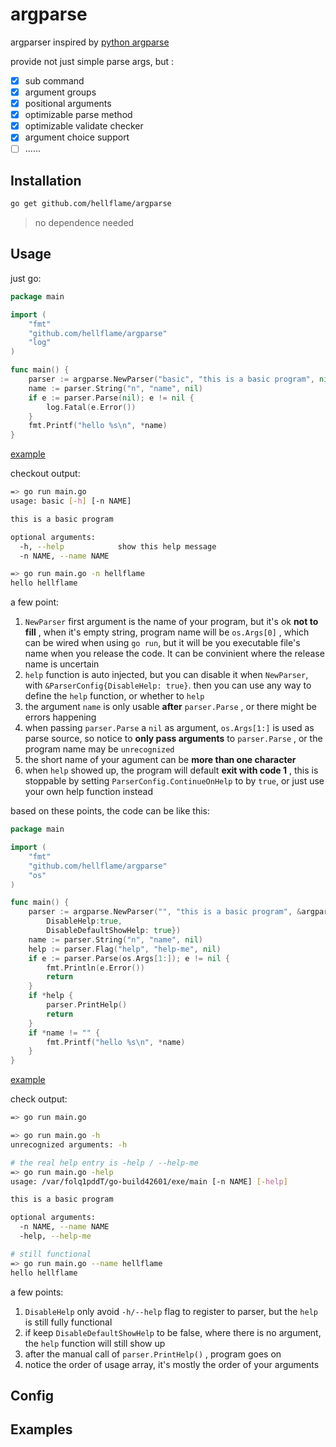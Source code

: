 # argparse

argparser inspired by [python argparse](https://docs.python.org/3.9/library/argparse.html)

provide not just simple parse args, but :

- [x] sub command
- [x] argument groups
- [x] positional arguments
- [x] optimizable parse method
- [x] optimizable validate checker
- [x] argument choice support
- [ ] ......

## Installation

```bash
go get github.com/hellflame/argparse
```

> no dependence needed

## Usage

just go:

```go
package main

import (
    "fmt"
    "github.com/hellflame/argparse"
    "log"
)

func main() {
    parser := argparse.NewParser("basic", "this is a basic program", nil)
    name := parser.String("n", "name", nil)
    if e := parser.Parse(nil); e != nil {
        log.Fatal(e.Error())
    }
    fmt.Printf("hello %s\n", *name)
}
```

[example](examples/basic)

checkout output:

```bash
=> go run main.go
usage: basic [-h] [-n NAME]

this is a basic program

optional arguments:
  -h, --help            show this help message
  -n NAME, --name NAME

=> go run main.go -n hellflame
hello hellflame
```

a few point:

1. `NewParser` first argument is the name of your program, but it's ok __not to fill__ , when it's empty string, program name will be `os.Args[0]` , which can be wired when using `go run`, but it will be you executable file's name when you release the code. It can be convinient where the release name is uncertain
2. `help` function is auto injected, but you can disable it when `NewParser`, with `&ParserConfig{DisableHelp: true}`. then you can use any way to define the `help` function, or whether to `help` 
3. the argument `name` is only usable __after__  `parser.Parse` , or there might be errors happening
4. when passing `parser.Parse` a `nil` as argument, `os.Args[1:]` is used as parse source, so notice to __only pass arguments__ to `parser.Parse` , or the program name may be `unrecognized`
5. the short name of your agument can be __more than one character__
6. when `help` showed up, the program will default __exit with code 1__ , this is stoppable by setting `ParserConfig.ContinueOnHelp`  to by `true`, or just use your own help function instead

based on these points, the code can be like this:

```go
package main

import (
    "fmt"
    "github.com/hellflame/argparse"
    "os"
)

func main() {
    parser := argparse.NewParser("", "this is a basic program", &argparse.ParserConfig{
        DisableHelp:true,
        DisableDefaultShowHelp: true})
    name := parser.String("n", "name", nil)
    help := parser.Flag("help", "help-me", nil)
    if e := parser.Parse(os.Args[1:]); e != nil {
        fmt.Println(e.Error())
        return
    }
    if *help {
        parser.PrintHelp()
        return
    }
    if *name != "" {
        fmt.Printf("hello %s\n", *name)
    }
}
```

[example](examples/basic-bias)

check output:

```bash
=> go run main.go

=> go run main.go -h
unrecognized arguments: -h

# the real help entry is -help / --help-me
=> go run main.go -help
usage: /var/folq1pddT/go-build42601/exe/main [-n NAME] [-help]

this is a basic program

optional arguments:
  -n NAME, --name NAME
  -help, --help-me

# still functional
=> go run main.go --name hellflame
hello hellflame
```

a few points:

1. `DisableHelp` only avoid `-h/--help` flag to register to parser, but the `help` is still fully functional
2. if keep `DisableDefaultShowHelp` to be false, where there is no argument, the `help` function will still show up
3. after the manual call of `parser.PrintHelp()` , program goes on
4. notice the order of usage array, it's mostly the order of your arguments

## Config

## Examples

